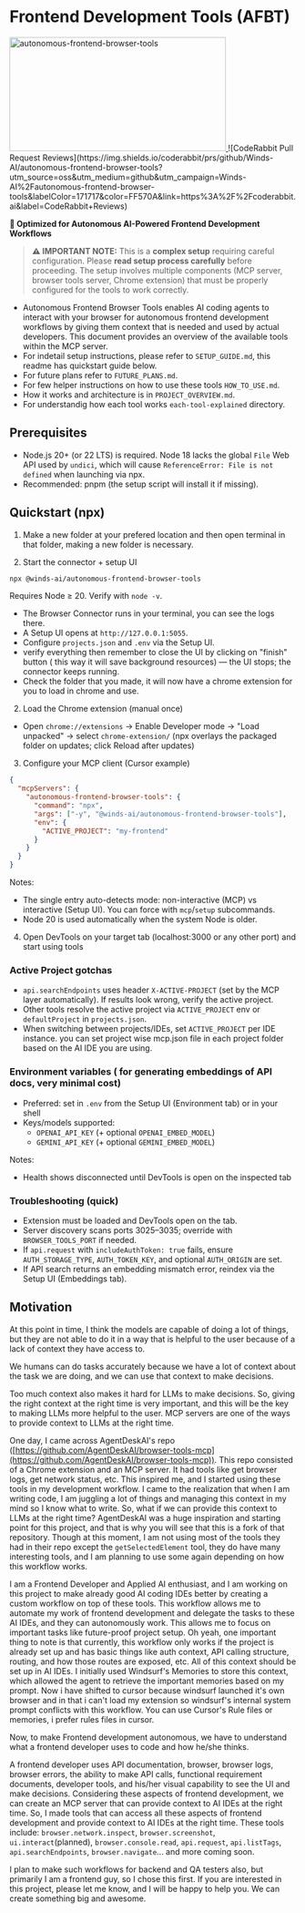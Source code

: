 # Frontend Development Tools (AFBT)

  <a href="https://glama.ai/mcp/servers/@Winds-AI/Frontend-development-MCP-tools-public">
  <img width="380" height="200" src="https://glama.ai/mcp/servers/@Winds-AI/Frontend-development-MCP-tools-public/badge" alt="autonomous-frontend-browser-tools" />
</a>
![CodeRabbit Pull Request Reviews](https://img.shields.io/coderabbit/prs/github/Winds-AI/autonomous-frontend-browser-tools?utm_source=oss&utm_medium=github&utm_campaign=Winds-AI%2Fautonomous-frontend-browser-tools&labelColor=171717&color=FF570A&link=https%3A%2F%2Fcoderabbit.ai&label=CodeRabbit+Reviews)

**🚀 Optimized for Autonomous AI-Powered Frontend Development Workflows**

> **⚠️ IMPORTANT NOTE:** This is a **complex setup** requiring careful configuration. Please **read setup process carefully** before proceeding. The setup involves multiple components (MCP server, browser tools server, Chrome extension) that must be properly configured for the tools to work correctly.

- Autonomous Frontend Browser Tools enables AI coding agents to interact with your browser for autonomous frontend development workflows by giving them context that is needed and used by actual developers. This document provides an overview of the available tools within the MCP server.
- For indetail setup instructions, please refer to `SETUP_GUIDE.md`, this readme has quickstart guide below.
- For future plans refer to `FUTURE_PLANS.md`.
- For few helper instructions on how to use these tools `HOW_TO_USE.md`.
- How it works and architecture is in `PROJECT_OVERVIEW.md`.
- For understandig how each tool works `each-tool-explained` directory.

## Prerequisites

- Node.js 20+ (or 22 LTS) is required. Node 18 lacks the global `File` Web API used by `undici`, which will cause `ReferenceError: File is not defined` when launching via npx.
- Recommended: pnpm (the setup script will install it if missing).

## Quickstart (npx)

1. Make a new folder at your prefered location and then open terminal in that folder, making a new folder is necessary.

2. Start the connector + setup UI

```bash
npx @winds-ai/autonomous-frontend-browser-tools
```

Requires Node ≥ 20. Verify with `node -v`.

- The Browser Connector runs in your terminal, you can see the logs there.
- A Setup UI opens at `http://127.0.0.1:5055`.
- Configure `projects.json` and `.env` via the Setup UI.
- verify everything then remember to close the UI by clicking on "finish" button ( this way it will save background resources) — the UI stops; the connector keeps running.
- Check the folder that you made, it will now have a chrome extension for you to load in chrome and use.

2. Load the Chrome extension (manual once)

- Open `chrome://extensions` → Enable Developer mode → "Load unpacked" → select `chrome-extension/` (npx overlays the packaged folder on updates; click Reload after updates)

3. Configure your MCP client (Cursor example)

```json
{
  "mcpServers": {
    "autonomous-frontend-browser-tools": {
      "command": "npx",
      "args": ["-y", "@winds-ai/autonomous-frontend-browser-tools"],
      "env": {
        "ACTIVE_PROJECT": "my-frontend"
      }
    }
  }
}
```

Notes:

- The single entry auto-detects mode: non-interactive (MCP) vs interactive (Setup UI). You can force with `mcp`/`setup` subcommands.
- Node 20 is used automatically when the system Node is older.

4. Open DevTools on your target tab (localhost:3000 or any other port) and start using tools

### Active Project gotchas

- `api.searchEndpoints` uses header `X-ACTIVE-PROJECT` (set by the MCP layer automatically). If results look wrong, verify the active project.
- Other tools resolve the active project via `ACTIVE_PROJECT` env or `defaultProject` in `projects.json`.
- When switching between projects/IDEs, set `ACTIVE_PROJECT` per IDE instance. you can set project wise mcp.json file in each project folder based on the AI IDE you are using.

### Environment variables ( for generating embeddings of API docs, very minimal cost)

- Preferred: set in `.env` from the Setup UI (Environment tab) or in your shell
- Keys/models supported:
  - `OPENAI_API_KEY` (+ optional `OPENAI_EMBED_MODEL`)
  - `GEMINI_API_KEY` (+ optional `GEMINI_EMBED_MODEL`)

Notes:

- Health shows disconnected until DevTools is open on the inspected tab

### Troubleshooting (quick)

- Extension must be loaded and DevTools open on the tab.
- Server discovery scans ports 3025–3035; override with `BROWSER_TOOLS_PORT` if needed.
- If `api.request` with `includeAuthToken: true` fails, ensure `AUTH_STORAGE_TYPE`, `AUTH_TOKEN_KEY`, and optional `AUTH_ORIGIN` are set.
- If API search returns an embedding mismatch error, reindex via the Setup UI (Embeddings tab).

## Motivation

At this point in time, I think the models are capable of doing a lot of things, but they are not able to do it in a way that is helpful to the user because of a lack of context they have access to.

We humans can do tasks accurately because we have a lot of context about the task we are doing, and we can use that context to make decisions.

Too much context also makes it hard for LLMs to make decisions. So, giving the right context at the right time is very important, and this will be the key to making LLMs more helpful to the user. MCP servers are one of the ways to provide context to LLMs at the right time.

One day, I came across AgentDeskAI's repo ([https://github.com/AgentDeskAI/browser-tools-mcp](https://github.com/AgentDeskAI/browser-tools-mcp)). This repo consisted of a Chrome extension and an MCP server. It had tools like get browser logs, get network status, etc. This inspired me, and I started using these tools in my development workflow. I came to the realization that when I am writing code, I am juggling a lot of things and managing this context in my mind so I know what to write. So, what if we can provide this context to LLMs at the right time? AgentDeskAI was a huge inspiration and starting point for this project, and that is why you will see that this is a fork of that repository. Though at this moment, I am not using most of the tools they had in their repo except the `getSelectedElement` tool, they do have many interesting tools, and I am planning to use some again depending on how this workflow works.

I am a Frontend Developer and Applied AI enthusiast, and I am working on this project to make already good AI coding IDEs better by creating a custom workflow on top of these tools. This workflow allows me to automate my work of frontend development and delegate the tasks to these AI IDEs, and they can autonomously work. This allows me to focus on important tasks like future-proof project setup. Oh yeah, one important thing to note is that currently, this workflow only works if the project is already set up and has basic things like auth context, API calling structure, routing, and how those routes are exposed, etc. All of this context should be set up in AI IDEs. I initially used Windsurf's Memories to store this context, which allowed the agent to retrieve the important memories based on my prompt. Now i have shifted to cursor because windsurf launched it's own browser and in that i can't load my extension so windsurf's internal system prompt conflicts with this workflow. You can use Cursor's Rule files or memories, i prefer rules files in cursor.

Now, to make Frontend development autonomous, we have to understand what a frontend developer uses to code and how he/she thinks.

A frontend developer uses API documentation, browser, browser logs, browser errors, the ability to make API calls, functional requirement documents, developer tools, and his/her visual capability to see the UI and make decisions. Considering these aspects of frontend development, we can create an MCP server that can provide context to AI IDEs at the right time. So, I made tools that can access all these aspects of frontend development and provide context to AI IDEs at the right time. These tools include: `browser.network.inspect`, `browser.screenshot`, `ui.interact`(planned), `browser.console.read`, `api.request`, `api.listTags`, `api.searchEndpoints`, `browser.navigate`... and more coming soon.

I plan to make such workflows for backend and QA testers also, but primarily I am a frontend guy, so I chose this first. If you are interested in this project, please let me know, and I will be happy to help you. We can create something big and awesome.
